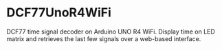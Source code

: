 # DCF77UnoR4WiFi
 DCF77 time signal decoder on Arduino UNO R4 WiFi. Display time on LED matrix and retrieves the last few signals over a web-based interface.

